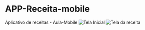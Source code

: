 # APP-Receita-mobile
Aplicativo de receitas - Aula-Mobile
![Tela Inicial](https://github.com/user-attachments/assets/9a038437-e385-44ef-9bec-4800353d8f13)
![Tela da receita](https://github.com/user-attachments/assets/b201958e-d8b4-462e-bc95-9a086c0dc830)
